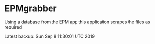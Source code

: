 # EPMgrabber
Using a database from the EPM app this application scrapes the files as required


Latest backup: Sun Sep 8 11:30:01 UTC 2019
